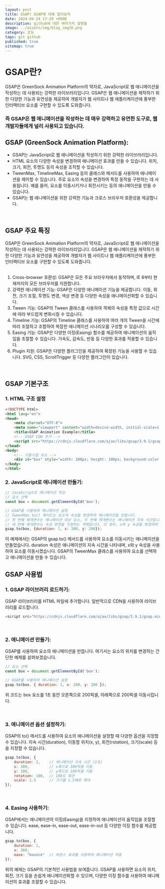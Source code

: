 ```yaml
---
layout: post
title: GSAP) GSAP에 대해 알아보자
date: 2024-04-24 17:29 +0900
description: github에 대한 여러가지 설명들
image: ../assets/img/blog_img16.png
category: 코딩
tags: git github
published: true
sitemap: true
---
```


# GSAP란?
GSAP은 GreenSock Animation Platform의 약자로, JavaScript로 웹 애니메이션을 작성하는 데 사용되는 강력한 라이브러리입니다. GSAP은 웹 애니메이션을 제작하기 위한 다양한 기능과 유연성을 제공하여 개발자가 웹 사이트나 웹 애플리케이션에 풍부한 인터랙티브 요소를 구현할 수 있도록 도와줍니다.    
### 즉 GSAP은 웹 애니메이션을 작성하는 데 매우 강력하고 유연한 도구로, 웹 개발자들에게 널리 사용되고 있습니다.  

## GSAP (GreenSock Animation Platform):
- GSAP는 JavaScript로 웹 애니메이션을 작성하기 위한 강력한 라이브러리입니다.
- HTML 요소의 다양한 속성을 변경하여 애니메이션 효과를 만들 수 있습니다. 위치, 크기, 회전, 투명도 등의 속성을 조작할 수 있습니다.
- TweenMax, TimelineMax, Easing 등의 클래스와 메서드를 사용하여 애니메이션을 제어할 수 있습니다.
주로 요소의 속성을 변경하여 특정 동작을 구현하는 데 사용됩니다. 예를 들어, 요소를 이동시키거나 회전시키는 등의 애니메이션을 만들 수 있습니다.
- GSAP는 웹 애니메이션을 위한 강력한 기능과 크로스 브라우저 호환성을 제공합니다.  
<br>  

## GSAP 주요 특징
GSAP은 GreenSock Animation Platform의 약자로, JavaScript로 웹 애니메이션을 작성하는 데 사용되는 강력한 라이브러리입니다. GSAP은 웹 애니메이션을 제작하기 위한 다양한 기능과 유연성을 제공하여 개발자가 웹 사이트나 웹 애플리케이션에 풍부한 인터랙티브 요소를 구현할 수 있도록 도와줍니다.   
<br>  

1. Cross-browser 호환성: GSAP은 모든 주요 브라우저에서 동작하며, IE 8부터 현재까지의 모든 브라우저를 지원합니다.
2. 강력한 애니메이션 기능: GSAP은 다양한 애니메이션 기능을 제공합니다. 이동, 회전, 크기 조절, 투명도 변경, 색상 변경 등 다양한 속성을 애니메이션화할 수 있습니다.
3. Tween 기능: GSAP의 Tween 클래스를 사용하여 객체의 속성을 특정 값으로 시간에 따라 부드럽게 변화시킬 수 있습니다.
4. Timeline 기능: GSAP의 Timeline 클래스를 사용하여 여러 개의 Tween을 시간에 따라 조절하고 조합하여 복잡한 애니메이션 시나리오를 구성할 수 있습니다.
5. Easing 기능: GSAP은 다양한 이징(Easing) 함수를 제공하여 애니메이션의 움직임을 조절할 수 있습니다. 가속도, 감속도, 반동 등 다양한 효과를 적용할 수 있습니다.
6. Plugin 지원: GSAP은 다양한 플러그인을 제공하여 확장된 기능을 사용할 수 있습니다. SVG, CSS, ScrollTrigger 등 다양한 플러그인이 있습니다.

<br> 

## GSAP 기본구조

### 1. HTML 구조 설정

````html
<!DOCTYPE html>
<html lang="en">
<head>
    <meta charset="UTF-8">
    <meta name="viewport" content="width=device-width, initial-scale=1.0">
    <title>GSAP Animation Example</title>
    <!-- GSAP CDN 추가 -->
    <script src="https://cdnjs.cloudflare.com/ajax/libs/gsap/3.9.1/gsap.min.js"></script>
</head>
<body>
    <!-- 이동시킬 요소 -->
    <div id="box" style="width: 100px; height: 100px; background-color: red;"></div>
</body>
</html>
```` 

### 2. JavaScript로 애니메이션 만들기:
````javascript
// JavaScript로 애니메이션 작성
// 요소 선택
const box = document.getElementById('box');

// GSAP을 사용하여 애니메이션 설정
// TweenMax.to() 메서드는 요소의 속성을 변경하여 애니메이션을 만듭니다.
// 첫 번째 매개변수는 애니메이션 대상 요소, 두 번째 매개변수는 애니메이션 지속 시간입니다.
// 세 번째 매개변수는 속성 변경을 지정하는 객체입니다. 이 경우, x와 y 속성을 변경하여 요소를 이동시킵니다.
gsap.to(box, {duration: 1, x: 200, y: 200});
````   
이 예제에서는 GSAP의 gsap.to() 메서드를 사용하여 요소를 이동시키는 애니메이션을 만들었습니다. duration 속성은 애니메이션의 지속 시간을 나타내며, x와 y 속성을 사용하여 요소를 이동시켰습니다. GSAP의 TweenMax 클래스를 사용하여 요소를 선택하고 애니메이션을 만들 수 있습니다.

## GSAP 사용법

### 1. GSAP 라이브러리 로드하기:
GSAP 라이브러리를 HTML 파일에 추가합니다. 일반적으로 CDN을 사용하여 라이브러리를 로드합니다.
````javascript
<script src="https://cdnjs.cloudflare.com/ajax/libs/gsap/3.9.1/gsap.min.js"></script>
````  
<br> 

### 2. 애니메이션 만들기:
GSAP를 사용하여 요소의 애니메이션을 만듭니다. 여기서는 요소의 위치를 변경하는 간단한 예제를 살펴보겠습니다.
````javascript
// 요소 선택
const box = document.getElementById('box');

// GSAP를 사용하여 애니메이션 설정
gsap.to(box, { duration: 1, x: 200, y: 200 });
````
위 코드는 box 요소를 1초 동안 오른쪽으로 200픽셀, 아래쪽으로 200픽셀 이동시킵니다.

<br> 

### 3. 애니메이션 옵션 설정하기:
GSAP의 to() 메서드를 사용하여 요소의 애니메이션을 설정할 때 다양한 옵션을 지정할 수 있습니다. 지속 시간(duration), 이동할 위치(x, y), 회전(rotation), 크기(scale) 등을 지정할 수 있습니다.
````javascript
gsap.to(box, {
    duration: 2,    // 애니메이션 지속 시간 (2초)
    x: 300,         // x축으로 300픽셀 이동
    y: 100,         // y축으로 100픽셀 이동
    rotation: 180,  // 180도 회전
    scale: 1.5      // 크기를 1.5배로 확대
});
````  
<br> 

### 4. Easing 사용하기:
GSAP에서는 애니메이션의 이징(Easing)을 지정하여 애니메이션의 움직임을 조절할 수 있습니다. ease, ease-in, ease-out, ease-in-out 등 다양한 이징 함수를 제공합니다.
````javascript
gsap.to(box, {
    duration: 1,
    x: 300,
    ease: "bounce"  // 바운스 효과를 사용하여 애니메이션 적용
});
````  
위의 예제는 GSAP의 기본적인 사용법을 보여줍니다. GSAP를 사용하면 요소의 위치, 회전, 크기 등을 손쉽게 애니메이션화할 수 있으며, 다양한 이징 함수를 사용하여 애니메이션의 효과를 조절할 수 있습니다.
<br> 




